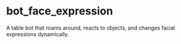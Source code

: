 # bot_face_expression
 A table bot that roams around, reacts to objects, and changes facial expressions dynamically.
